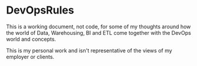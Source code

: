 # DevOpsRules

This is a working document, not code, for some of my thoughts around how the world of Data, Warehousing, BI and ETL come together with the DevOps world and concepts.

This is my personal work and isn't representative of the views of my employer or clients.
